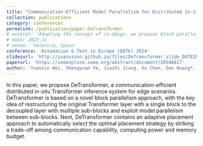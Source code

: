 ```yaml
---
title: "Communication-Efficient Model Parallelism for Distributed In-Situ Transformer Inference"
collection: publications
category: conferences
permalink: /publication/paper-DeTransformer
# excerpt: 'Adopting the concept of co-deign, we propose block parallelism through model structure decoupling, incorporated with a model adaptive execution method that dynamically balances the computing power, communication power, and memory capacity of devices.'
# date: 2023-11-
# venue: 'Valencia, Spain'
conference: 'Automation & Test in Europe (DATE) 2024'
slidesurl: 'http://yuanxinnn.github.io/files/DeTransformer_slide_DATE2024.pdf'
paperurl: 'https://ieeexplore.ieee.org/abstract/document/10546617'
author: 'Yuanxin Wei, Shengyuan Ye, Jiazhi Jiang, Xu Chen, Dan Huang*, Jiangsu Du*, Yutong Lu'
---
```


In this paper, we propose DeTransformer, a communication-efficient distributed in-situ Transformer inference system for edge scenarios. DeTransformer is based on a novel block parallelism approach, with the key idea of restructuring the original Transformer layer with a single block to the decoupled layer with multiple sub-blocks and exploit model parallelism between sub-blocks. Next, DeTransformer contains an adaptive placement approach to automatically select the optimal placement strategy by striking a trade-off among communication capability, computing power and memory budget.
